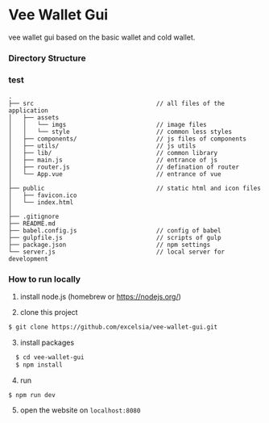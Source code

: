 # Vee Wallet Gui

vee wallet gui based on the basic wallet and cold wallet.

### Directory Structure

### test

```
.
├── src                                  // all files of the application
│   ├── assets
│   │   └── imgs                         // image files
│   │   └── style                        // common less styles
│   ├── components/                      // js files of components
│   ├── utils/                           // js utils
│   ├── lib/                             // common library
│   ├── main.js                          // entrance of js
│   ├── router.js                        // defination of router
│   └── App.vue                          // entrance of vue
│
├── public                               // static html and icon files
│   ├── favicon.ico
│   └── index.html
│
├── .gitignore
├── README.md
├── babel.config.js                      // config of babel
├── gulpfile.js                          // scripts of gulp
├── package.json                         // npm settings
└── server.js                            // local server for development
```

### How to run locally

  1. install node.js (homebrew or https://nodejs.org/)

  2. clone this project

``` bash
$ git clone https://github.com/excelsia/vee-wallet-gui.git
```

  3. install packages

```bash
  $ cd vee-wallet-gui
  $ npm install
```

  4. run

```
$ npm run dev
```
  5. open the website on ```localhost:8080```


